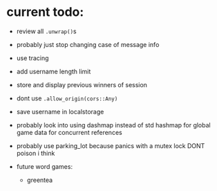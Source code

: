# current todo:

-   review all `.unwrap()`s

-   probably just stop changing case of message info

-   use tracing

-   add username length limit

-   store and display previous winners of session

-   dont use `.allow_origin(cors::Any)`

-   save username in localstorage

-   probably look into using dashmap instead of std hashmap for global game data for concurrent references

-   probably use parking_lot because panics with a mutex lock DONT poison i think

-   future word games:
    -   greentea
